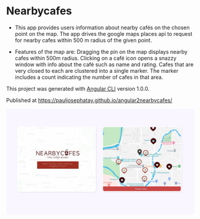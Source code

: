 # Nearbycafes

-	This app provides users information about nearby cafés on the chosen point on the map. The app drives the google maps places api to request for nearby cafes within 500 m radius of the given point.

-	Features of the map are: 
Dragging the pin on the map displays nearby cafes within 500m radius.
Clicking on a café icon opens a snazzy window with info about the café such as name and rating. Cafes that are very closed to each are clustered into a single marker. The marker includes a count indicating the number of cafes in that area.

This project was generated with [Angular CLI](https://github.com/angular/angular-cli) version 1.0.0.

Published at https://pauljosephatay.github.io/angular2nearbycafes/

![alt text](https://github.com/pauljosephatay/angular2nearbycafes/blob/master/near-by-cafes-preview.png?raw=true)


